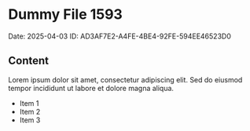 # Dummy File 1593

Date: 2025-04-03
ID: AD3AF7E2-A4FE-4BE4-92FE-594EE46523D0

## Content

Lorem ipsum dolor sit amet, consectetur adipiscing elit.
Sed do eiusmod tempor incididunt ut labore et dolore magna aliqua.

* Item 1
* Item 2
* Item 3
